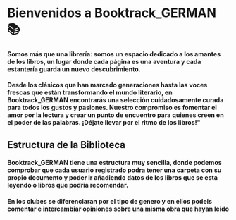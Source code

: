 # Bienvenidos a Booktrack_GERMAN 📚



#### Somos más que una librería: somos un espacio dedicado a los amantes de los libros, un lugar donde cada página es una aventura y cada estantería guarda un nuevo descubrimiento.
#### Desde los clásicos que han marcado generaciones hasta las voces frescas que están transformando el mundo literario, en Booktrack_GERMAN encontrarás una selección cuidadosamente curada para todos los gustos y pasiones. Nuestro compromiso es fomentar el amor por la lectura y crear un punto de encuentro para quienes creen en el poder de las palabras. ¡Déjate llevar por el ritmo de los libros!"

## Estructura de la Biblioteca
#### Booktrack_GERMAN tiene una estructura muy sencilla, donde podemos comprobar que cada usuario registrado podra tener una carpeta con su propio documento y poder ir añadiendo datos de los libros que se esta leyendo o libros que podria recomendar.
#### En los clubes se diferenciaran por el tipo de genero y en ellos podeis comentar e intercambiar opiniones sobre una misma obra que hayan leido

